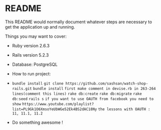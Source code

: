 # README

This README would normally document whatever steps are necessary to get the
application up and running.

Things you may want to cover:

* Ruby version 2.6.3
* Rails version 5.2.3
* Database: PostgreSQL

* How to run project:
* `bundle install`
	`git clone https://github.com/sashsan/watch-shop-rails.git`
	`bundle install`
	`first make comment in devise.rb in 263-264 lines(comment this lines)`
	`rake db:create`
	`rake db:migrate`
	`rake db:seed`
	`rails s`
	`if you want to use OAUTH from facebook you need to show`
	`https://www.youtube.com/playlist?list=PL9Gk1O6XmsoYeUbWGe52Ek4BS2dAC18Ny`
	`the lessons with OAUTH : 11, 11.1, 11.2`

* Do something awesome ! 

